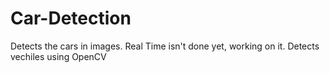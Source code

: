 # Car-Detection
Detects the cars in images. Real Time isn't done yet, working on it.
Detects vechiles using OpenCV 

